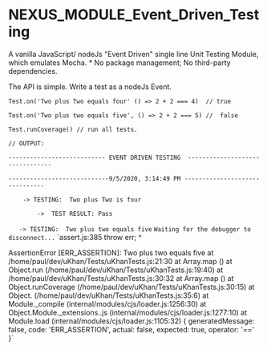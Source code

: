 # NEXUS_MODULE_Event_Driven_Testing

A vanilla JavaScript/ nodeJs  "Event Driven" single line Unit Testing Module, which emulates Mocha.  * No package management; No third-party dependencies.

The API is simple.  Write a test as a nodeJs Event.

  `Test.on('Two plus Two equals four' () => 2 + 2 === 4)  // true`
  
  `Test.on('Two plus two equals five', () => 2 + 2 === 5) //  false`
  
  `Test.runCoverage() // run all tests.`
  
  `// OUTPUT:`
  
 `--------------------------- EVENT DRIVEN TESTING  --------------------------------`

 `----------------------------9/5/2020, 3:14:49 PM -------------------------------`


` 	 -> TESTING:  Two plus Two is four`
 
`		 ->  TEST RESULT: Pass`


` 	 -> TESTING:  Two plus two equals five `
`Waiting for the debugger to disconnect...`
`assert.js:385
    throw err;
    ^

AssertionError [ERR_ASSERTION]: Two plus two equals five
    at /home/paul/dev/uKhan/Tests/uKhanTests.js:21:30
    at Array.map (<anonymous>)
    at Object.run (/home/paul/dev/uKhan/Tests/uKhanTests.js:19:40)
    at /home/paul/dev/uKhan/Tests/uKhanTests.js:30:32
    at Array.map (<anonymous>)
    at Object.runCoverage (/home/paul/dev/uKhan/Tests/uKhanTests.js:30:15)
    at Object.<anonymous> (/home/paul/dev/uKhan/Tests/uKhanTests.js:35:6)
    at Module._compile (internal/modules/cjs/loader.js:1256:30)
    at Object.Module._extensions..js (internal/modules/cjs/loader.js:1277:10)
    at Module.load (internal/modules/cjs/loader.js:1105:32) {
  generatedMessage: false,
  code: 'ERR_ASSERTION',
  actual: false,
  expected: true,
  operator: '=='
}`
